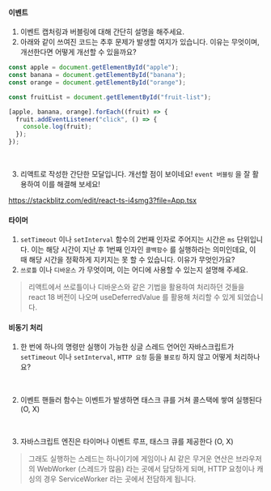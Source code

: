 #### 이벤트

1. 이벤트 캡처링과 버블링에 대해 간단히 설명을 해주세요.
   <br>
2. 아래와 같이 쓰여진 코드는 추후 문제가 발생할 여지가 있습니다. 이유는 무엇이며, 개선한다면 어떻게 개선할 수 있을까요?

```js
const apple = document.getElementById("apple");
const banana = document.getElementById("banana");
const orange = document.getElementById("orange");

const fruitList = document.getElementById("fruit-list");

[apple, banana, orange].forEach((fruit) => {
  fruit.addEventListener("click", () => {
    console.log(fruit);
  });
});
```

<br/>

3. 리액트로 작성한 간단한 모달입니다. 개선할 점이 보이네요! `event 버블링` 을 잘 활용하여 이를 해결해 보세요!

<a><https://stackblitz.com/edit/react-ts-i4smg3?file=App.tsx></a>

#### 타이머

1. `setTimeout` 이나 `setInterval` 함수의 2번째 인자로 주어지는 시간은 `ms` 단위입니다. 이는 해당 시간이 지난 후 1번째 인자인 `콜백함수` 를 실행하라는 의미인데요, 이 때 해당 시간을 정확하게 지키지는 못 할 수 있습니다. 이유가 무엇인가요?
   <br/>
2. `쓰로틀` 이나 `디바운스` 가 무엇이며, 이는 어디에 사용할 수 있는지 설명해 주세요.

> 리액트에서 쓰로틀이나 디바운스와 같은 기법을 활용하여 처리하던 것들을 react 18 버전이 나오며 useDeferredValue 를 활용해 처리할 수 있게 되었습니다.

#### 비동기 처리

1. 한 번에 하나의 명령만 실행이 가능한 싱글 스레드 언어인 자바스크립트가 `setTimeout` 이나 `setInterval`, `HTTP 요청` 등을 `블로킹` 하지 않고 어떻게 처리하나요?

<br/>

2. 이벤트 핸들러 함수는 이벤트가 발생하면 태스크 큐를 거쳐 콜스택에 쌓여 실행된다 (O, X)

<br/>

3. 자바스크립트 엔진은 타이머나 이벤트 루프, 태스크 큐를 제공한다 (O, X)

> 그래도 실행하는 스레드는 하나이기에 게임이나 AI 같은 무거운 연산은 브라우저의 WebWorker (스레드가 많음) 라는 곳에서 담당하게 되며, HTTP 요청이나 캐싱의 경우 ServiceWorker 라는 곳에서 전담하게 됩니다.

